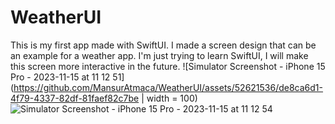 # WeatherUI
This is my first app made with SwiftUI. I made a screen design that can be an example for a weather app. I'm just trying to learn SwiftUI, I will make this screen more interactive in the future.
![Simulator Screenshot - iPhone 15 Pro - 2023-11-15 at 11 12 51](https://github.com/MansurAtmaca/WeatherUI/assets/52621536/de8ca6d1-4f79-4337-82df-81faef82c7be | width = 100)
![Simulator Screenshot - iPhone 15 Pro - 2023-11-15 at 11 12 54](https://github.com/MansurAtmaca/WeatherUI/assets/52621536/4bf07fb3-abc7-453c-9aa2-d34c1256b6ab)
